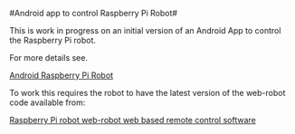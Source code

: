 #Android app to control Raspberry Pi Robot#

This is work in progress on an initial version of an Android App to control the Raspberry Pi robot.

For more details see.

[Android Raspberry Pi Robot](http://www.penguintutor.com/news/default/android-rpi-robot)


To work this requires the robot to have the latest version of the web-robot code available from:

[Raspberry Pi robot web-robot web based remote control software](https://github.com/penguintutor/web-robot)

